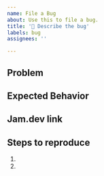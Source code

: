 ```yaml
---
name: File a Bug
about: Use this to file a bug.
title: '🐛 Describe the bug'
labels: bug
assignees: ''

---
```


## Problem


## Expected Behavior


## Jam.dev link


## Steps to reproduce

1. 
2. 